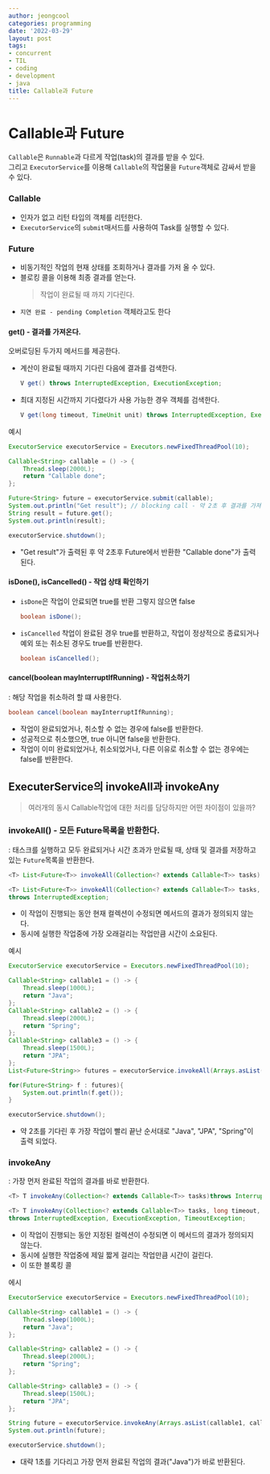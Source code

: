 ```yaml
---
author: jeongcool
categories: programming
date: '2022-03-29'
layout: post
tags:
- concurrent
- TIL
- coding
- development
- java
title: Callable과 Future
---
```


# Callable과 Future
`Callable`은 `Runnable`과 다르게 작업(task)의 결과를 받을 수 있다.  
그리고 `ExecutorService`를 이용해 `Callable`의 작업물을 `Future`객체로 감싸서 받을 수 있다.

### Callable
- 인자가 없고 리턴 타입의 객체를 리턴한다.
- `ExecutorService`의 `submit`매서드를 사용하여 Task를 실행할 수 있다.

### Future
- 비동기적인 작업의 현재 상태를 조회하거나 결과를 가저 올 수 있다.
- 블로킹 콜을 이용해 최종 결과를 얻는다.
  > 작업이 완료될 때 까지 기다린다.
- `지연 완료 - pending Completion` 객체라고도 한다

#### get() - 결과를 가져온다.
오버로딩된 두가지 메서드를 제공한다.
- 계산이 완료될 때까지 기다린 다음에 결과를 검색한다.
  ```java
  V get() throws InterruptedException, ExecutionException;
  ```
- 최대 지정된 시간까지 기다렸다가 사용 가능한 경우 객체를 검색한다.
  ```java
  V get(long timeout, TimeUnit unit) throws InterruptedException, ExecutionException,TimeoutException;
  ```

예시
```java
ExecutorService executorService = Executors.newFixedThreadPool(10);

Callable<String> callable = () -> {
    Thread.sleep(2000L);
    return "Callable done";
};

Future<String> future = executorService.submit(callable);
System.out.println("Get result"); // blocking call - 약 2초 후 결과를 가져온다.
String result = future.get();
System.out.println(result);

executorService.shutdown();
```
- "Get result"가 출력된 후 약 2초후 Future에서 반환한 "Callable done"가 출력된다.

#### isDone(), isCancelled() - 작업 상태 확인하기
- `isDone`은 작업이 안료되면 true를 반환 그렇지 않으면 false
  ```java
  boolean isDone();
  ```
- `isCancelled` 착업이 완료된 경우 true를 반환하고, 작업이 정상적으로 종료되거나 예외 또는 취소된 경우도 true를 반환한다.
  ```java
  boolean isCancelled();
  ```

#### cancel(boolean mayInterruptIfRunning) - 작업취소하기
: 해당 작업을 취소하려 할 떄 사용한다.
```java
boolean cancel(boolean mayInterruptIfRunning);
```
- 작업이 완료되었거나, 취소할 수 없는 경우에 false를 반환한다.
- 성공적으로 취소했으면, true 아니면 false을 반환한다.
- 작업이 이미 완료되었거나, 취소되었거나, 다른 이유로 취소할 수 없는 경우에는 false를 반환한다.

## ExecuterService의 invokeAll과 invokeAny
> 여러개의 동시 Callable작업에 대한 처리를 담당하지만 어떤 차이점이 있을까?
### invokeAll() - 모든 Future목록을 반환한다.
: 태스크를 실행하고 모두 완료되거나 시간 초과가 만료될 때, 상태 및 결과를 저장하고 있는 `Future`목록을 반환한다.
```java
<T> List<Future<T>> invokeAll(Collection<? extends Callable<T>> tasks) throws InterruptedException;

<T> List<Future<T>> invokeAll(Collection<? extends Callable<T>> tasks, long timeout, TimeUnit unit)
throws InterruptedException;
```
- 이 작업이 진행되는 동안 현재 컬렉션이 수정되면 메서드의 결과가 정의되지 않는다.
- 동시에 실행한 작업중에 가장 오래걸리는 작업만큼 시간이 소요된다.

예시
```java
ExecutorService executorService = Executors.newFixedThreadPool(10);

Callable<String> callable1 = () -> {
    Thread.sleep(1000L);
    return "Java";
};
Callable<String> callable2 = () -> {
    Thread.sleep(2000L);
    return "Spring";
};
Callable<String> callable3 = () -> {
    Thread.sleep(1500L);
    return "JPA";
};
List<Future<String>> futures = executorService.invokeAll(Arrays.asList(callable1, callable2, callable3));

for(Future<String> f : futures){
    System.out.println(f.get());
}

executorService.shutdown();
```
- 약 2초를 기다린 후 가장 작업이 빨리 끝난 순서대로 "Java", "JPA", "Spring"이 출력 되었다.

### invokeAny
: 가장 먼저 완료된 작업의 결과를 바로 반환한다.
```java
<T> T invokeAny(Collection<? extends Callable<T>> tasks)throws InterruptedException, ExecutionException;

<T> T invokeAny(Collection<? extends Callable<T>> tasks, long timeout, TimeUnit unit) 
throws InterruptedException, ExecutionException, TimeoutException;
```
- 이 작업이 진행되는 동안 지정된 컬렉션이 수정되면 이 메서드의 결과가 정의되지 않는다.
- 동시에 실행한 작업중에 제일 짧게 걸리는 작업만큼 시간이 걸린다.
- 이 또한 블록킹 콜

에시
```java
ExecutorService executorService = Executors.newFixedThreadPool(10);

Callable<String> callable1 = () -> {
    Thread.sleep(1000L);
    return "Java";
};

Callable<String> callable2 = () -> {
    Thread.sleep(2000L);
    return "Spring";
};

Callable<String> callable3 = () -> {
    Thread.sleep(1500L);
    return "JPA";
};

String future = executorService.invokeAny(Arrays.asList(callable1, callable2, callable3));
System.out.println(future);

executorService.shutdown();
```
- 대략 1초를 기다리고 가장 먼저 완료된 작업의 결과("Java")가 바로 반환된다.
